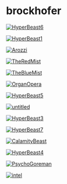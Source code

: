 # brockhofer

<a href="HyperBeast6.jpg"><img alt="HyperBeast6" src="HyperBeast6.jpg"></a>

<a href="HyperBeast1.jpg"><img alt="HyperBeast1" src="HyperBeast1.jpg"></a>

<a href="Arozzi.jpg"><img alt="Arozzi" src="Arozzi.jpg"></a>

<a href="TheRedMist.jpg"><img alt="TheRedMist" src="TheRedMist.jpg"></a>

<a href="TheBlueMist.jpg"><img alt="TheBlueMist" src="TheBlueMist.jpg"></a>

<a href="OrganOpera.jpg"><img alt="OrganOpera" src="OrganOpera.jpg"></a>

<a href="HyperBeast5.jpg"><img alt="HyperBeast5" src="HyperBeast5.jpg"></a>

<a href="untitled.jpg"><img alt="untitled" src="untitled.jpg"></a>

<a href="HyperBeast3.jpg"><img alt="HyperBeast3" src="HyperBeast3.jpg"></a>

<a href="HyperBeast7.jpg"><img alt="HyperBeast7" src="HyperBeast7.jpg"></a>

<a href="CalamityBeast.jpg"><img alt="CalamityBeast" src="CalamityBeast.jpg"></a>

<a href="HyperBeast4.jpg"><img alt="HyperBeast4" src="HyperBeast4.jpg"></a>

<a href="PsychoGoreman.jpg"><img alt="PsychoGoreman" src="PsychoGoreman.jpg"></a>

<a href="intel.jpg"><img alt="intel" src="intel.jpg"></a>

